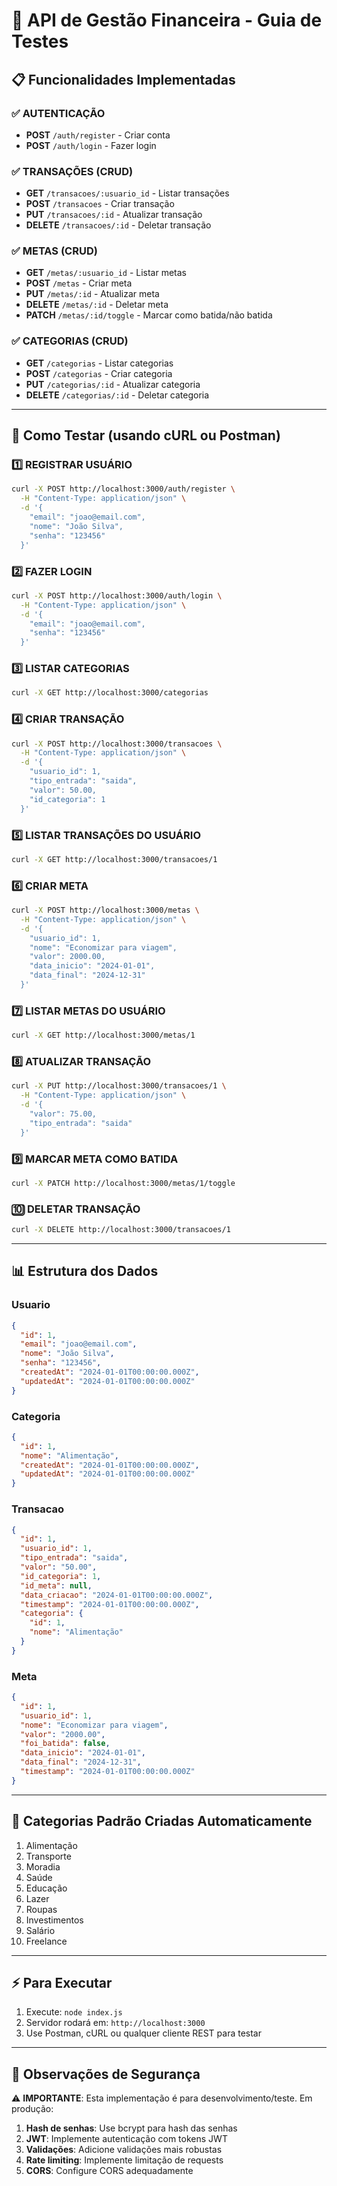 # 🚀 API de Gestão Financeira - Guia de Testes

## 📋 Funcionalidades Implementadas

### ✅ **AUTENTICAÇÃO**
- **POST** `/auth/register` - Criar conta
- **POST** `/auth/login` - Fazer login

### ✅ **TRANSAÇÕES (CRUD)**
- **GET** `/transacoes/:usuario_id` - Listar transações
- **POST** `/transacoes` - Criar transação
- **PUT** `/transacoes/:id` - Atualizar transação
- **DELETE** `/transacoes/:id` - Deletar transação

### ✅ **METAS (CRUD)**
- **GET** `/metas/:usuario_id` - Listar metas
- **POST** `/metas` - Criar meta
- **PUT** `/metas/:id` - Atualizar meta
- **DELETE** `/metas/:id` - Deletar meta
- **PATCH** `/metas/:id/toggle` - Marcar como batida/não batida

### ✅ **CATEGORIAS (CRUD)**
- **GET** `/categorias` - Listar categorias
- **POST** `/categorias` - Criar categoria
- **PUT** `/categorias/:id` - Atualizar categoria
- **DELETE** `/categorias/:id` - Deletar categoria

---

## 🧪 Como Testar (usando cURL ou Postman)

### 1️⃣ **REGISTRAR USUÁRIO**
```bash
curl -X POST http://localhost:3000/auth/register \
  -H "Content-Type: application/json" \
  -d '{
    "email": "joao@email.com",
    "nome": "João Silva",
    "senha": "123456"
  }'
```

### 2️⃣ **FAZER LOGIN**
```bash
curl -X POST http://localhost:3000/auth/login \
  -H "Content-Type: application/json" \
  -d '{
    "email": "joao@email.com",
    "senha": "123456"
  }'
```

### 3️⃣ **LISTAR CATEGORIAS**
```bash
curl -X GET http://localhost:3000/categorias
```

### 4️⃣ **CRIAR TRANSAÇÃO**
```bash
curl -X POST http://localhost:3000/transacoes \
  -H "Content-Type: application/json" \
  -d '{
    "usuario_id": 1,
    "tipo_entrada": "saida",
    "valor": 50.00,
    "id_categoria": 1
  }'
```

### 5️⃣ **LISTAR TRANSAÇÕES DO USUÁRIO**
```bash
curl -X GET http://localhost:3000/transacoes/1
```

### 6️⃣ **CRIAR META**
```bash
curl -X POST http://localhost:3000/metas \
  -H "Content-Type: application/json" \
  -d '{
    "usuario_id": 1,
    "nome": "Economizar para viagem",
    "valor": 2000.00,
    "data_inicio": "2024-01-01",
    "data_final": "2024-12-31"
  }'
```

### 7️⃣ **LISTAR METAS DO USUÁRIO**
```bash
curl -X GET http://localhost:3000/metas/1
```

### 8️⃣ **ATUALIZAR TRANSAÇÃO**
```bash
curl -X PUT http://localhost:3000/transacoes/1 \
  -H "Content-Type: application/json" \
  -d '{
    "valor": 75.00,
    "tipo_entrada": "saida"
  }'
```

### 9️⃣ **MARCAR META COMO BATIDA**
```bash
curl -X PATCH http://localhost:3000/metas/1/toggle
```

### 🔟 **DELETAR TRANSAÇÃO**
```bash
curl -X DELETE http://localhost:3000/transacoes/1
```

---

## 📊 **Estrutura dos Dados**

### **Usuario**
```json
{
  "id": 1,
  "email": "joao@email.com",
  "nome": "João Silva",
  "senha": "123456",
  "createdAt": "2024-01-01T00:00:00.000Z",
  "updatedAt": "2024-01-01T00:00:00.000Z"
}
```

### **Categoria**
```json
{
  "id": 1,
  "nome": "Alimentação",
  "createdAt": "2024-01-01T00:00:00.000Z",
  "updatedAt": "2024-01-01T00:00:00.000Z"
}
```

### **Transacao**
```json
{
  "id": 1,
  "usuario_id": 1,
  "tipo_entrada": "saida",
  "valor": "50.00",
  "id_categoria": 1,
  "id_meta": null,
  "data_criacao": "2024-01-01T00:00:00.000Z",
  "timestamp": "2024-01-01T00:00:00.000Z",
  "categoria": {
    "id": 1,
    "nome": "Alimentação"
  }
}
```

### **Meta**
```json
{
  "id": 1,
  "usuario_id": 1,
  "nome": "Economizar para viagem",
  "valor": "2000.00",
  "foi_batida": false,
  "data_inicio": "2024-01-01",
  "data_final": "2024-12-31",
  "timestamp": "2024-01-01T00:00:00.000Z"
}
```

---

## 🎯 **Categorias Padrão Criadas Automaticamente**

1. Alimentação
2. Transporte  
3. Moradia
4. Saúde
5. Educação
6. Lazer
7. Roupas
8. Investimentos
9. Salário
10. Freelance

---

## ⚡ **Para Executar**

1. Execute: `node index.js`
2. Servidor rodará em: `http://localhost:3000`
3. Use Postman, cURL ou qualquer cliente REST para testar

---

## 🔐 **Observações de Segurança**

⚠️ **IMPORTANTE**: Esta implementação é para desenvolvimento/teste. Em produção:

1. **Hash de senhas**: Use bcrypt para hash das senhas
2. **JWT**: Implemente autenticação com tokens JWT
3. **Validações**: Adicione validações mais robustas
4. **Rate limiting**: Implemente limitação de requests
5. **CORS**: Configure CORS adequadamente